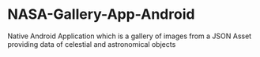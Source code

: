 # NASA-Gallery-App-Android

Native Android Application which is a gallery of images from a JSON Asset providing data of celestial and astronomical objects
